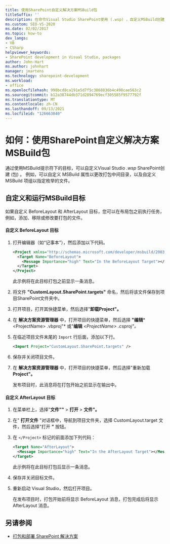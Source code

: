 ```yaml
---
title: 使用SharePoint自定义解决方案MSBuild包
titleSuffix: ''
description: 在命令Visual Studio SharePoint使用 (.wsp) ，自定义MSBuild创建解决方案包文件的方法。
ms.custom: SEO-VS-2020
ms.date: 02/02/2017
ms.topic: how-to
dev_langs:
- VB
- CSharp
helpviewer_keywords:
- SharePoint development in Visual Studio, packages
author: John-Hart
ms.author: johnhart
manager: jmartens
ms.technology: sharepoint-development
ms.workload:
- office
ms.openlocfilehash: 998bcd8ca191e5d7f5c3868836b4c498cae563c2
ms.sourcegitcommit: b12a38744db371d2894769ecf305585f9577792f
ms.translationtype: MT
ms.contentlocale: zh-CN
ms.lasthandoff: 09/13/2021
ms.locfileid: "126663840"
---
```

# <a name="how-to-customize-a-sharepoint-solution-package-by-using-msbuild-targets"></a>如何：使用SharePoint自定义解决方案MSBuild包
  通过使用MSBuild提示符下的目标，可以自定义Visual Studio *.wsp* SharePoint创建 (包) 。 例如，可以自定义 MSBuild 属性以更改打包中间目录，以及自定义 MSBuild 项组以指定枚举的文件。

## <a name="customize-and-run-msbuild-targets"></a>自定义和运行MSBuild目标
 如果自定义 BeforeLayout 和 AfterLayout 目标，您可以在布局包之前执行任务，例如，添加、移除或修改要打包的文件。

#### <a name="to-customize-the-beforelayout-target"></a>自定义 BeforeLayout 目标

1. 打开编辑器（如“记事本”），然后添加以下代码。

   ```xml
   <Project xmlns="http://schemas.microsoft.com/developer/msbuild/2003">
     <Target Name="BeforeLayout">
       <Message Importance="high" Text="In the BeforeLayout Target"></Message>
     </Target>
   </Project>
   ```

    此示例将在此目标打包之前显示一条消息。

2. 将文件 **"CustomLayout.SharePoint.targets"** 命名，然后将该文件保存到项目SharePoint文件夹中。

3. 打开项目，打开其快捷菜单，然后选择"**卸载Project"。**

4. 在 **解决方案资源管理器** 中，打开项目的快捷菜单，然后选择 **"编辑***\<ProjectName> .vbproj"* 或"**编辑** *\<ProjectName> .csproj"。*

5. 在临近项目文件末尾的 `Import` 行后面，添加以下行。

   ```xml
   <Import Project="CustomLayout.SharePoint.targets" />
   ```

6. 保存并关闭项目文件。

7. 在 **解决方案资源管理器** 中，打开项目的快捷菜单，然后选择"重新加载 **Project"。**

   发布项目时，此消息将在打包开始之前显示在输出中。

#### <a name="to-customize-the-afterlayout-target"></a>自定义 AfterLayout 目标

1. 在菜单栏上，选择"**文件""**  >  **打开**  >  **文件"。**

2. 在" **打开文件** "对话框中，导航到项目文件夹，选择 CustomLayout.target 文件，然后选择"打开 **"** 按钮。

3. 在 `</Project>` 标记的前面添加下列代码：

   ```xml
   <Target Name="AfterLayout">
     <Message Importance="high" Text="In the AfterLayout Target"></Message>
   </Target>
   ```

    此示例将在此目标打包后显示一条消息。

4. 保存并关闭目标文件。

5. 重新启动 Visual Studio，然后打开项目。

   在发布项目时，打包开始前将显示 BeforeLayout 消息，打包完成后将显示 AfterLayout 消息。

## <a name="see-also"></a>另请参阅
- [打包和部署 SharePoint 解决方案](../sharepoint/packaging-and-deploying-sharepoint-solutions.md)
